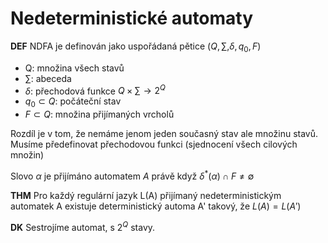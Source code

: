 # Nedeterministické automaty

**DEF** NDFA je definován jako uspořádaná pětice $(Q, \sum, \delta, q_0, F)$

* Q: množina všech stavů
* $\sum$: abeceda
* $\delta$: přechodová funkce $Q \times \sum \rightarrow 2^Q$
* $q_0 \subset Q$: počáteční stav
* $F \subset Q$: množina přijímaných vrcholů


Rozdíl je v tom, že nemáme jenom jeden současný stav ale množinu stavů. Musíme předefinovat přechodovou funkci (sjednocení všech cilových množin) 

Slovo $\alpha$ je přijímáno automatem $A$ právě když $\delta^*(\alpha) \cap F \not = \emptyset$

**THM** Pro každý regulární jazyk L(A) přijímaný nedeterministickým automatek A existuje deterministický automa A' takový, že $L(A) = L(A')$ 

**DK** Sestrojíme automat, s $2^Q$ stavy.

